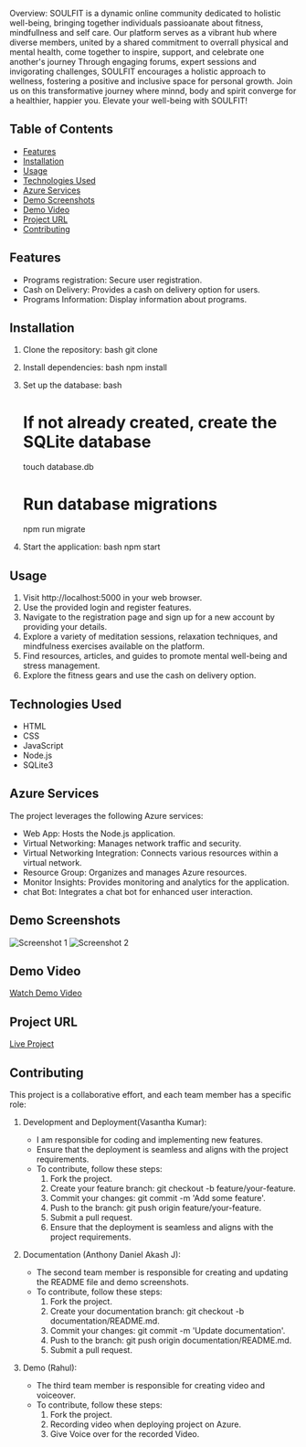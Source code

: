 Overview:
SOULFIT is a dynamic online community dedicated to holistic well-being, bringing together individuals passioanate about fitness, mindfullness and self care. Our platform serves as a vibrant hub where diverse members, united by a shared commitment to overrall physical and mental health, come together to inspire, support, and celebrate one another's journey Through engaging forums, expert sessions and invigorating challenges, SOULFIT encourages a holistic approach to wellness, fostering a positive and inclusive space for personal growth. Join us on this transformative journey where minnd, body and spirit converge for a healthier, happier you. Elevate your well-being with SOULFIT!

## Table of Contents
- [Features](#features)
- [Installation](#installation)
- [Usage](#usage)
- [Technologies Used](#technologies-used)
- [Azure Services](#azure-services)
- [Demo Screenshots](#demo-screenshots)
- [Demo Video](#demo-video)
- [Project URL](#project-url)
- [Contributing](#contributing)

## Features
- Programs registration: Secure user registration.
- Cash on Delivery: Provides a cash on delivery option for users.
- Programs Information: Display information about programs.

## Installation
1. Clone the repository:
    bash
    git clone 
    
2. Install dependencies:
    bash
    npm install
    
3. Set up the database:
    bash
    # If not already created, create the SQLite database
    touch database.db

    # Run database migrations
    npm run migrate
    
4. Start the application:
    bash
    npm start
    

## Usage
1. Visit http://localhost:5000 in your web browser.
2. Use the provided login and register features.
3. Navigate to the registration page and sign up for a new account by providing your details.
4. Explore a variety of meditation sessions, relaxation techniques, and mindfulness exercises available on the platform.
5. Find resources, articles, and guides to promote mental well-being and stress management.
6. Explore the fitness gears and use the cash on delivery option.

## Technologies Used
- HTML
- CSS
- JavaScript
- Node.js
- SQLite3

## Azure Services
The project leverages the following Azure services:
- Web App: Hosts the Node.js application.
- Virtual Networking: Manages network traffic and security.
- Virtual Networking Integration: Connects various resources within a virtual network.
- Resource Group: Organizes and manages Azure resources.
- Monitor Insights: Provides monitoring and analytics for the application.
- chat Bot: Integrates a chat bot for enhanced user interaction.

## Demo Screenshots
![Screenshot 1](/path/to/screenshot1.png)
![Screenshot 2](/path/to/screenshot2.png)

## Demo Video
[Watch Demo Video](https://www.youtube.com/watch?v=your-video-id)

## Project URL
[Live Project](https://your-project-url.com)

## Contributing
This project is a collaborative effort, and each team member has a specific role:

1. Development and Deployment(Vasantha Kumar):
   - I am  responsible for coding and implementing new features.
   - Ensure that the deployment is seamless and aligns with the project requirements.
   - To contribute, follow these steps:
      1. Fork the project.
      2. Create your feature branch: git checkout -b feature/your-feature.
      3. Commit your changes: git commit -m 'Add some feature'.
      4. Push to the branch: git push origin feature/your-feature.
      5. Submit a pull request.
      6. Ensure that the deployment is seamless and aligns with the project requirements.


2. Documentation (Anthony Daniel Akash J):
   - The second team member is responsible for creating and updating the README file and demo screenshots.
   - To contribute, follow these steps:
      1. Fork the project.
      2. Create your documentation branch: git checkout -b documentation/README.md.
      3. Commit your changes: git commit -m 'Update documentation'.
      4. Push to the branch: git push origin documentation/README.md.
      5. Submit a pull request.

3. Demo (Rahul):
   - The third team member is responsible for creating video and voiceover.
   - To contribute, follow these steps:
     1. Fork the project. 
     2. Recording video when deploying project on Azure.
     3. Give Voice over for the recorded Video.
